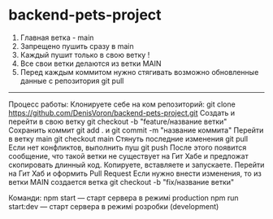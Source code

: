 # backend-pets-project

1. Главная ветка - main
2. Запрещено пушить сразу в main
3. Каждый пушит только в свою ветку !
4. Все свои ветки делаются из ветки MAIN
5. Перед каждым коммитом нужно стягивать возможно обновленные данные с
   репозитория git pull

---

Процесс работы: Клонируете себе на ком репозиторий: git clone
https://github.com/DenisVoron/backend-pets-project.git Создать и перейти в свою
ветку git checkout -b "feature/название ветки" Сохранить коммит git add . и git
commit -m "название коммита" Перейти в ветку main git checkout main Стянуть
последние изменения git pull Если нет конфликтов, выполнить пуш git push После
этого появится сообщение, что такой ветки не существует на Гит Хабе и предложат
скопировать длинный код. Копируете, вставляете и запускаете. Перейти на Гит Хаб
и оформить Pull Request Если нужно внести изменения, то из ветки MAIN создается
ветка git checkout -b "fix/название ветки"

Команди: npm start — старт сервера в режимі production npm run start:dev — старт
сервера в режимі розробки (development)
